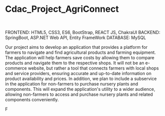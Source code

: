 # Cdac_Project_AgriConnect 
<br>

FRONTEND:  HTML5, CSS3, ES6, BootStrap, REACT JS, ChakraUI
BACKEND:   SpringBoot, ASP.NET Web API, Entity FrameWork
DATABASE:  MySQL

Our project aims to develop an application that provides a platform for farmers to navigate and find agricultural products and farming equipment. The application will help farmers save costs by allowing them to compare products and navigate them to the respective shops. It will not be an e-commerce website, but rather a tool that connects farmers with local shops and service providers, ensuring accurate and up-to-date information on product availability and prices. In addition, we plan to include a subservice in the application for non-farmers to purchase nursery plants and components. This will expand the application's utility to a wider audience, allowing non-farmers to access and purchase nursery plants and related components conveniently.
<br>

F

